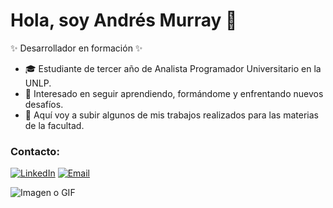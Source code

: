 # Hola, soy Andrés Murray 👋

✨ Desarrollador en formación ✨

- 🎓 Estudiante de tercer año de Analista Programador Universitario en la UNLP.
- 🚀 Interesado en seguir aprendiendo, formándome y enfrentando nuevos desafíos.
- 📂 Aquí voy a subir algunos de mis trabajos realizados para las materias de la facultad.


### Contacto:
[![LinkedIn](https://img.shields.io/badge/LinkedIn-Perfil-blue?logo=linkedin)](https://www.linkedin.com/in/andresmurray/)
[![Email](https://img.shields.io/badge/Email-Correo-red?logo=gmail)](andymurray99@hotmail.com)

![Imagen o GIF](https://media.giphy.com/media/dWesBcTLavkZuG35MI/giphy.gif)
